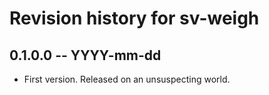 # Revision history for sv-weigh

## 0.1.0.0 -- YYYY-mm-dd

* First version. Released on an unsuspecting world.
